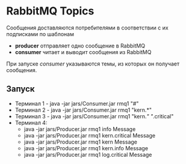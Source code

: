 # RabbitMQ Topics

Сообщения доставляются потребителями в соответствии с их подписками по шаблонам

* **producer** отправляет одно сообщение в RabbitMQ
* **consumer** читает и выводит сообщения из RabbitMQ

При запуске *consumer* указываются темы, из которых он получает сообщения.

## Запуск

* Терминал 1 - java -jar jars/Consumer.jar rmq1 "#"
* Терминал 2 - java -jar jars/Consumer.jar rmq1 "kern.*"
* Терминал 3 - java -jar jars/Consumer.jar rmq1 "kern.*" "*.critical"
* Терминал 4:
  * java -jar jars/Producer.jar rmq1 info Message
  * java -jar jars/Producer.jar rmq1 kern.critical Message
  * java -jar jars/Producer.jar rmq1 kern Message
  * java -jar jars/Producer.jar rmq1 kern.info Message
  * java -jar jars/Producer.jar rmq1 log.critical Message

